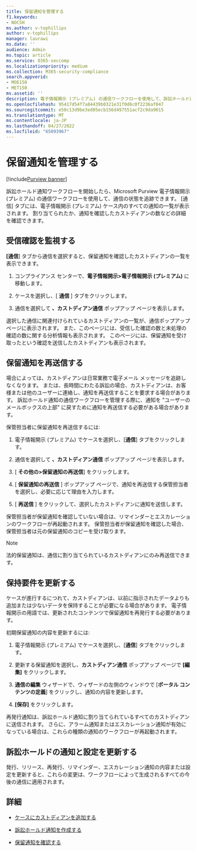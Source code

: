 ```yaml
---
title: 保留通知を管理する
f1.keywords:
- NOCSH
ms.author: v-tophillips
author: v-tophillips
manager: laurawi
ms.date: ''
audience: Admin
ms.topic: article
ms.service: O365-seccomp
ms.localizationpriority: medium
ms.collection: M365-security-compliance
search.appverid:
- MOE150
- MET150
ms.assetid: ''
description: 電子情報開示 (プレミアム) の通信ワークフローを使用して、訴訟ホールド通知の状態を追跡し、必要に応じて更新して再送信します。
ms.openlocfilehash: 95417d54f7a84439b0321e31f0d6c0f2236af047
ms.sourcegitcommit: e50c13d9be3ed05ecb156d497551acf2c9da9015
ms.translationtype: MT
ms.contentlocale: ja-JP
ms.lasthandoff: 04/27/2022
ms.locfileid: "65093967"
---
```

# <a name="manage-hold-notifications"></a>保留通知を管理する

[!include[Purview banner](../includes/purview-rebrand-banner.md)]

訴訟ホールド通知ワークフローを開始したら、Microsoft Purview 電子情報開示 (プレミアム) の通信ワークフローを使用して、通信の状態を追跡できます。 [通信] タブには、電子情報開示 (プレミアム) ケース内のすべての通知の一覧が表示されます。 割り当てられたか、通知を確認したカストディアンの数などの詳細を確認できます。

## <a name="monitor-acknowledgments"></a>受信確認を監視する

**[通信**] タブから通信を選択すると、保留通知を確認したカストディアンの一覧を表示できます。 

1. コンプライアンス センターで、**電子情報開示>電子情報開示 (プレミアム)** に移動します。

2. ケースを選択し、[ **通信** ] タブをクリックします。

3. 通信を選択して **、カストディアン通信** ポップアップ ページを表示します。

選択した通信に関連付けられているカストディアンの一覧が、通信ポップアップ ページに表示されます。 また、このページには、受信した確認の数と未処理の確認の数に関する分析情報も表示されます。 このページには、保留通知を受け取ったという確認を送信したカストディアンも表示されます。

## <a name="re-send-a-hold-notice"></a>保留通知を再送信する

場合によっては、カストディアンは日常業務で電子メール メッセージを追跡しなくなります。 または、長時間にわたる訴訟の場合、カストディアンは、お客様または他のユーザーに連絡し、通知を再送信することを要求する場合があります。 訴訟ホールド通知の通信ワークフローを管理する際に、通知を "ユーザーのメールボックスの上部" に戻すために通知を再送信する必要がある場合があります。

保管担当者に保留通知を再送信するには:

1. 電子情報開示 (プレミアム) でケースを選択し、[**通信**] タブをクリックします。

2. 通信を選択して **、カストディアン通信** ポップアップ ページを表示します。

3. [ **その他の>保留通知の再送信**] をクリックします。

4. [ **保留通知の再送信** ] ポップアップ ページで、通知を再送信する保管担当者を選択し、必要に応じて理由を入力します。

5. [ **再送信** ] をクリックして、選択したカストディアンに通知を送信します。

保管担当者が保留通知を確認していない場合は、リマインダーとエスカレーションのワークフローが再起動されます。 保管担当者が保留通知を確認した場合、保管担当者は元の保留通知のコピーを受け取ります。

> [!NOTE]
> 法的保留通知は、通信に割り当てられているカストディアンにのみ再送信できます。 

## <a name="update-preservation-requirements"></a>保持要件を更新する
  
ケースが進行するにつれて、カストディアンは、以前に指示されたデータよりも追加または少ないデータを保持することが必要になる場合があります。 電子情報開示の用語では、更新されたコンテンツで保留通知を再発行する必要があります。

初期保留通知の内容を更新するには:

1. 電子情報開示 (プレミアム) でケースを選択し、[**通信**] タブをクリックします。

2. 更新する保留通知を選択し、**カストディアン通信** ポップアップ ページで **[編集]** をクリックします。

3. **通信の編集** ウィザードで、ウィザードの左側のウィンドウで [**ポータル コンテンツの定義**] をクリックし、通知の内容を更新します。

4. **[保存]** をクリックします。

再発行通知は、訴訟ホールド通知に割り当てられているすべてのカストディアンに送信されます。 さらに、アラーム通知またはエスカレーション通知が有効になっている場合は、これらの種類の通知のワークフローが再起動されます。

## <a name="update-legal-hold-notifications-and-settings"></a>訴訟ホールドの通知と設定を更新する

発行、リリース、再発行、リマインダー、エスカレーション通知の内容または設定を更新すると、これらの変更は、ワークフローによって生成されるすべての今後の通信に適用されます。

## <a name="more-information"></a>詳細

- [ケースにカストディアンを追加する](add-custodians-to-case.md)

- [訴訟ホールド通知を作成する](create-hold-notification.md)

- [保留通知を確認する](acknowledge-hold-notification.md)
